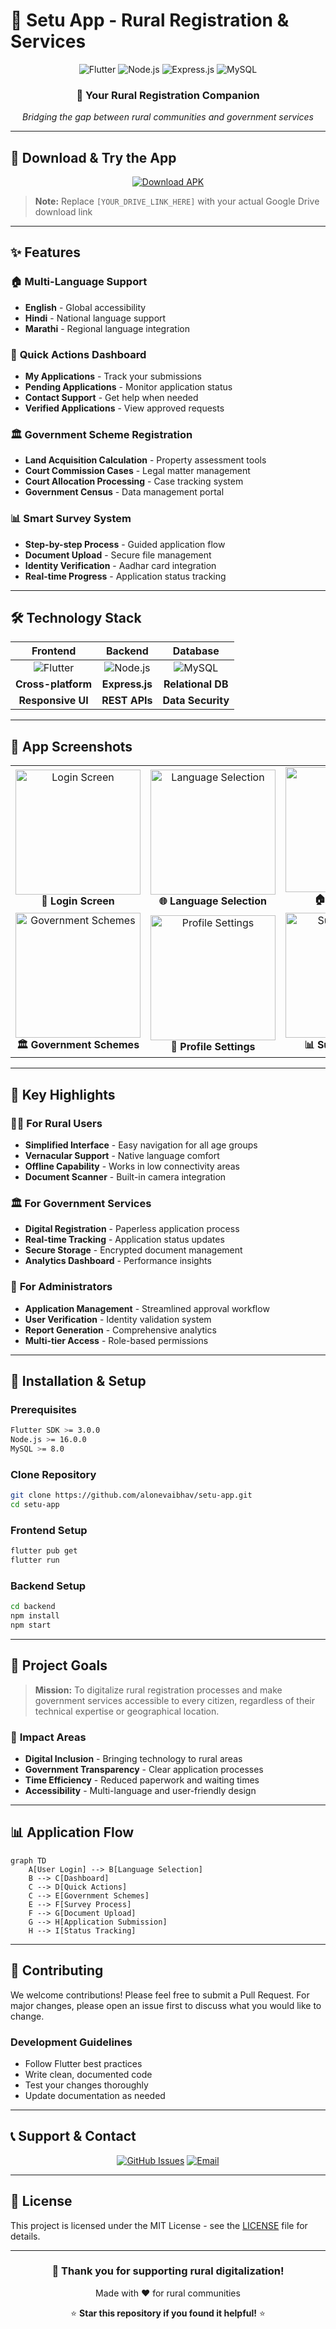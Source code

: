 # 🌿 Setu App - Rural Registration & Services

<div align="center">
  <img src="https://img.shields.io/badge/Flutter-02569B?style=for-the-badge&logo=flutter&logoColor=white" alt="Flutter" />
  <img src="https://img.shields.io/badge/Node.js-43853D?style=for-the-badge&logo=node.js&logoColor=white" alt="Node.js" />
  <img src="https://img.shields.io/badge/Express.js-404D59?style=for-the-badge" alt="Express.js" />
  <img src="https://img.shields.io/badge/MySQL-00000F?style=for-the-badge&logo=mysql&logoColor=white" alt="MySQL" />
</div>

<div align="center">
  <h3>🚀 Your Rural Registration Companion</h3>
  <p><em>Bridging the gap between rural communities and government services</em></p>
</div>

---

## 📱 Download & Try the App

<div align="center">
  <a href="[YOUR_DRIVE_LINK_HERE]">
    <img src="https://img.shields.io/badge/📱_Download_APK-4285F4?style=for-the-badge&logo=googledrive&logoColor=white" alt="Download APK" />
  </a>
</div>

> **Note:** Replace `[YOUR_DRIVE_LINK_HERE]` with your actual Google Drive download link

---

## ✨ Features

### 🏠 **Multi-Language Support**
- **English** - Global accessibility
- **Hindi** - National language support
- **Marathi** - Regional language integration

### 🎯 **Quick Actions Dashboard**
- **My Applications** - Track your submissions
- **Pending Applications** - Monitor application status
- **Contact Support** - Get help when needed
- **Verified Applications** - View approved requests

### 🏛️ **Government Scheme Registration**
- **Land Acquisition Calculation** - Property assessment tools
- **Court Commission Cases** - Legal matter management
- **Court Allocation Processing** - Case tracking system
- **Government Census** - Data management portal

### 📊 **Smart Survey System**
- **Step-by-step Process** - Guided application flow
- **Document Upload** - Secure file management
- **Identity Verification** - Aadhar card integration
- **Real-time Progress** - Application status tracking

---

## 🛠️ Technology Stack

| **Frontend** | **Backend** | **Database** |
|:---:|:---:|:---:|
| ![Flutter](https://img.shields.io/badge/Flutter-02569B?style=flat-square&logo=flutter&logoColor=white) | ![Node.js](https://img.shields.io/badge/Node.js-43853D?style=flat-square&logo=node.js&logoColor=white) | ![MySQL](https://img.shields.io/badge/MySQL-00000F?style=flat-square&logo=mysql&logoColor=white) |
| **Cross-platform** | **Express.js** | **Relational DB** |
| **Responsive UI** | **REST APIs** | **Data Security** |

---

## 📸 App Screenshots

<div align="center">
  <table>
    <tr>
      <td align="center">
        <img src="screenshots/login.png" width="200px" alt="Login Screen"/><br/>
        <b>🔐 Login Screen</b>
      </td>
      <td align="center">
        <img src="screenshots/language.png" width="200px" alt="Language Selection"/><br/>
        <b>🌐 Language Selection</b>
      </td>
      <td align="center">
        <img src="screenshots/dashboard.png" width="200px" alt="Dashboard"/><br/>
        <b>🏠 Dashboard</b>
      </td>
    </tr>
    <tr>
      <td align="center">
        <img src="screenshots/schemes.png" width="200px" alt="Government Schemes"/><br/>
        <b>🏛️ Government Schemes</b>
      </td>
      <td align="center">
        <img src="screenshots/profile.png" width="200px" alt="Profile Settings"/><br/>
        <b>👤 Profile Settings</b>
      </td>
      <td align="center">
        <img src="screenshots/survey.png" width="200px" alt="Survey System"/><br/>
        <b>📊 Survey System</b>
      </td>
    </tr>
  </table>
</div>

---

## 🚀 Key Highlights

### 👨‍💼 **For Rural Users**
- **Simplified Interface** - Easy navigation for all age groups
- **Vernacular Support** - Native language comfort
- **Offline Capability** - Works in low connectivity areas
- **Document Scanner** - Built-in camera integration

### 🏛️ **For Government Services**
- **Digital Registration** - Paperless application process
- **Real-time Tracking** - Application status updates
- **Secure Storage** - Encrypted document management
- **Analytics Dashboard** - Performance insights

### 💼 **For Administrators**
- **Application Management** - Streamlined approval workflow
- **User Verification** - Identity validation system
- **Report Generation** - Comprehensive analytics
- **Multi-tier Access** - Role-based permissions

---

## 🔧 Installation & Setup

### Prerequisites
```bash
Flutter SDK >= 3.0.0
Node.js >= 16.0.0
MySQL >= 8.0
```

### Clone Repository
```bash
git clone https://github.com/alonevaibhav/setu-app.git
cd setu-app
```

### Frontend Setup
```bash
flutter pub get
flutter run
```

### Backend Setup
```bash
cd backend
npm install
npm start
```

---

## 🎯 Project Goals

> **Mission:** To digitalize rural registration processes and make government services accessible to every citizen, regardless of their technical expertise or geographical location.

### 🌟 **Impact Areas**
- **Digital Inclusion** - Bringing technology to rural areas
- **Government Transparency** - Clear application processes
- **Time Efficiency** - Reduced paperwork and waiting times
- **Accessibility** - Multi-language and user-friendly design

---

## 📊 Application Flow

```mermaid
graph TD
    A[User Login] --> B[Language Selection]
    B --> C[Dashboard]
    C --> D[Quick Actions]
    C --> E[Government Schemes]
    E --> F[Survey Process]
    F --> G[Document Upload]
    G --> H[Application Submission]
    H --> I[Status Tracking]
```

---

## 🤝 Contributing

We welcome contributions! Please feel free to submit a Pull Request. For major changes, please open an issue first to discuss what you would like to change.

### Development Guidelines
- Follow Flutter best practices
- Write clean, documented code
- Test your changes thoroughly
- Update documentation as needed

---

## 📞 Support & Contact

<div align="center">

[![GitHub Issues](https://img.shields.io/badge/GitHub-Issues-red?style=for-the-badge&logo=github)](https://github.com/alonevaibhav/setu-app/issues)
[![Email](https://img.shields.io/badge/Email-Contact-blue?style=for-the-badge&logo=gmail)](mailto:your.email@example.com)

</div>

---

## 📜 License

This project is licensed under the MIT License - see the [LICENSE](LICENSE) file for details.

---

<div align="center">
  <h3>🙏 Thank you for supporting rural digitalization!</h3>
  <p>Made with ❤️ for rural communities</p>

⭐ **Star this repository if you found it helpful!** ⭐
</div>